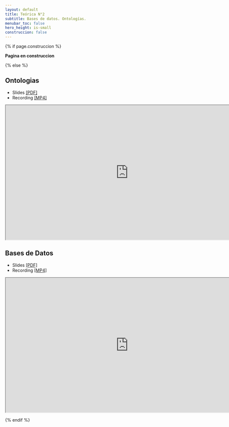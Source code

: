 ```yaml
---
layout: default
title: Teórica N°2
subtitle: Bases de datos. Ontologías.
menubar_toc: false
hero_height: is-small
construccion: false
---
```


{% if page.construccion %}

**Pagina en construccion**

{% else %}

## Ontologias

- Slides [[PDF]](https://drive.google.com/file/d/1mGW2HGwDgggOXW5TOUW5_Vp7iBbNofKe/view?usp=sharing)
- Recording [[MP4]](https://drive.google.com/file/d/1HJWlYDQvAnsqeXbDUMrXDPdDSPpdmCxx/view?usp=sharing) 
<iframe src="https://drive.google.com/file/d/1HJWlYDQvAnsqeXbDUMrXDPdDSPpdmCxx/preview" width="800" height="440"></iframe>

## Bases de Datos
- Slides [[PDF]](https://drive.google.com/file/d/1sFY3anTMQvqaHV2tpxhhp_ry3DA2cOtV/view?usp=sharing)
- Recording [[MP4]](https://drive.google.com/file/d/1dyPPuHf0mkXTFWVwdjOLIxTbAeglSrik/view?usp=sharing) 
<iframe src="https://drive.google.com/file/d/1dyPPuHf0mkXTFWVwdjOLIxTbAeglSrik/preview" width="800" height="440"></iframe> 

{% endif %}
